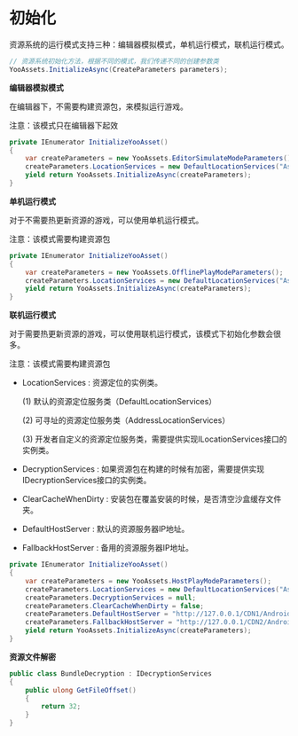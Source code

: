 # 初始化

资源系统的运行模式支持三种：编辑器模拟模式，单机运行模式，联机运行模式。

````C#
// 资源系统初始化方法，根据不同的模式，我们传递不同的创建参数类
YooAssets.InitializeAsync(CreateParameters parameters);
````

**编辑器模拟模式**

在编辑器下，不需要构建资源包，来模拟运行游戏。

注意：该模式只在编辑器下起效

````c#
private IEnumerator InitializeYooAsset()
{
    var createParameters = new YooAssets.EditorSimulateModeParameters();
    createParameters.LocationServices = new DefaultLocationServices("Assets/GameRes");
    yield return YooAssets.InitializeAsync(createParameters);
}
````

**单机运行模式**

对于不需要热更新资源的游戏，可以使用单机运行模式。

注意：该模式需要构建资源包

````c#
private IEnumerator InitializeYooAsset()
{
    var createParameters = new YooAssets.OfflinePlayModeParameters();
    createParameters.LocationServices = new DefaultLocationServices("Assets/GameRes");
    yield return YooAssets.InitializeAsync(createParameters);
}
````

**联机运行模式**

对于需要热更新资源的游戏，可以使用联机运行模式，该模式下初始化参数会很多。

注意：该模式需要构建资源包

- LocationServices : 资源定位的实例类。
  
  (1) 默认的资源定位服务类（DefaultLocationServices）
  
  (2) 可寻址的资源定位服务类（AddressLocationServices）
  
  (3) 开发者自定义的资源定位服务类，需要提供实现ILocationServices接口的实例类。
  
- DecryptionServices : 如果资源包在构建的时候有加密，需要提供实现IDecryptionServices接口的实例类。

- ClearCacheWhenDirty : 安装包在覆盖安装的时候，是否清空沙盒缓存文件夹。

- DefaultHostServer : 默认的资源服务器IP地址。

- FallbackHostServer : 备用的资源服务器IP地址。

````c#
private IEnumerator InitializeYooAsset()
{
    var createParameters = new YooAssets.HostPlayModeParameters();
    createParameters.LocationServices = new DefaultLocationServices("Assets/GameRes");
    createParameters.DecryptionServices = null;
    createParameters.ClearCacheWhenDirty = false;
    createParameters.DefaultHostServer = "http://127.0.0.1/CDN1/Android";
    createParameters.FallbackHostServer = "http://127.0.0.1/CDN2/Android";
    yield return YooAssets.InitializeAsync(createParameters);
}
````

**资源文件解密**  

````c#
public class BundleDecryption : IDecryptionServices
{
    public ulong GetFileOffset()
    {
        return 32;
    }
}
````

